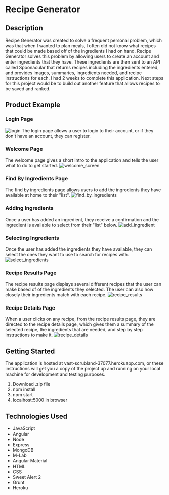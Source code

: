 # Recipe Generator

## Description
Recipe Generator was created to solve a frequent personal problem, which was that when I wanted to plan meals, I often did not know what recipes that could be made based off of the ingredients I had on hand. Recipe Generator solves this problem by allowing users to create an account and enter ingredients that they have. These ingredients are then sent to an API called Spoonacular that returns recipes including the ingredients entered, and provides images, summaries, ingredients needed, and recipe instructions for each. I had 2 weeks to complete this application. Next steps for this project would be to build out another feature that allows recipes to be saved and ranked.

## Product Example

### Login Page
![login](login.png) The login page allows a user to login to their account, or if they don't have an account, they can register.

### Welcome Page
The welcome page gives a short intro to the application and tells the user what to do to get started.
![welcome_screen](welcome_screen.png)

### Find By Ingredients Page
The find by ingredients page allows users to add the ingredients they have available at home to their "list".
![find_by_ingredients](find_by_ingredients.png)

### Adding Ingredients
Once a user has added an ingredient, they receive a confirmation and the ingredient is available to select from their "list" below.
![add_ingredient](add_ingredient.png)

### Selecting Ingredients
Once the user has added the ingredients they have available, they can select the ones they want to use to search for recipes with.
![select_ingredients](select_ingredients.png)

### Recipe Results Page
The recipe results page displays several different recipes that the user can make based of of the ingredients they selected. The user can also how closely their ingredients match with each recipe.
![recipe_results](recipe_results.png)

### Recipe Details Page
When a user clicks on any recipe, from the recipe results page, they are directed to the recipe details page, which gives them a summary of the selected recipe, the ingredients that are needed, and step by step instructions to make it.
![recipe_details](recipe_details.png)


## Getting Started
The application is hosted at vast-scrubland-37077.herokuapp.com,
or these instructions will get you a copy of the project up and running on your local machine for development and testing purposes.

1. Download .zip file
2. npm install
3. npm start
4. localhost:5000 in browser

## Technologies Used
- JavaScript
- Angular
- Node
- Express
- MongoDB
- M-Lab
- Angular Material
- HTML
- CSS
- Sweet Alert 2
- Grunt
- Heroku

